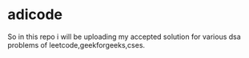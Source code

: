 # adicode
So in this repo i will be uploading my accepted solution for various dsa problems of leetcode,geekforgeeks,cses.

